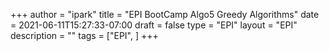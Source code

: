 +++
author = "ipark"
title = "EPI BootCamp Algo5 Greedy Algorithms"
date =  2021-06-11T15:27:33-07:00
draft =  false
type = "EPI"
layout = "EPI"
description = ""
tags = ["EPI", 
]
+++

